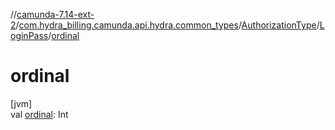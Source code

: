 //[camunda-7.14-ext-2](../../../../index.md)/[com.hydra_billing.camunda.api.hydra.common_types](../../index.md)/[AuthorizationType](../index.md)/[LoginPass](index.md)/[ordinal](ordinal.md)

# ordinal

[jvm]\
val [ordinal](ordinal.md): Int
